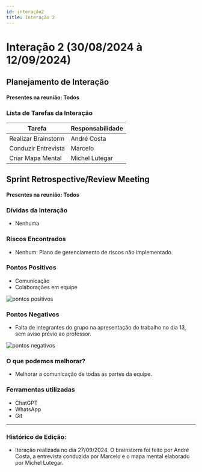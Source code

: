 ```yaml
---
id: interação2
title: Interação 2
---
```


# Interação 2 (30/08/2024 à 12/09/2024)


## Planejamento de Interação
#### Presentes na reunião: Todos

###  Lista de Tarefas da Interação

|Tarefa|Responsabilidade|
|---|----|
| Realizar Brainstorm | André Costa |
| Conduzir Entrevista | Marcelo |
| Criar Mapa Mental | Michel Lutegar |

## Sprint Retrospective/Review Meeting

#### Presentes na reunião: Todos

### Dívidas da Interação
- Nenhuma

### Riscos Encontrados

- Nenhum: Plano de gerenciamento de riscos não implementado.

### Pontos Positivos

- Comunicação
- Colaborações em equipe

![pontos positivos](../assets/Sprints/S2-positivos.png)

### Pontos Negativos

- Falta de integrantes do grupo na apresentação do trabalho no dia 13, sem aviso prévio ao professor.

![pontos negativos](../assets/Sprints/S2-negativos.png)

### O que podemos melhorar?
- Melhorar a comunicação de todas as partes da equipe.

### Ferramentas utilizadas

- ChatGPT
- WhatsApp
- Git

---

### Histórico de Edição:
- Iteração realizada no dia 27/09/2024. O brainstorm foi feito por André Costa, a entrevista conduzida por Marcelo e o mapa mental elaborado por Michel Lutegar.
